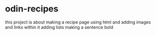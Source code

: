 # odin-recipes
this project is about making a recipe page using html 
and adding images and links within it
adding lists making a sentence bold